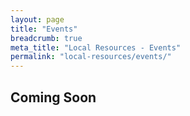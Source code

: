 ```yaml
---
layout: page
title: "Events"
breadcrumb: true
meta_title: "Local Resources - Events"
permalink: "local-resources/events/"
---
```

## Coming Soon
